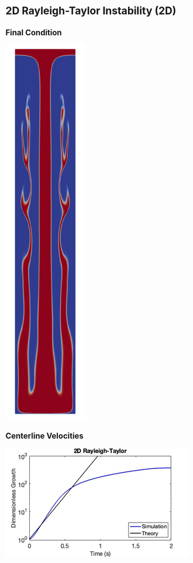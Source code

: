 # 2D Rayleigh-Taylor Instability (2D)

## Final Condition

![Final Condition](final_condition.png)

## Centerline Velocities

![Linear Theory Comparision](linear_theory.jpg)
